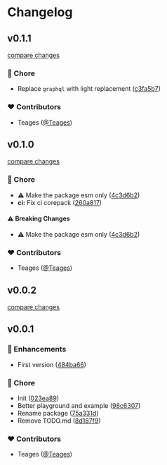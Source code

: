 # Changelog


## v0.1.1

[compare changes](https://github.com/Teages/oh-my-graphql/compare/v0.1.0...v0.1.1)

### 🏡 Chore

- Replace `graphql` with light replacement ([c3fa5b7](https://github.com/Teages/oh-my-graphql/commit/c3fa5b7))

### ❤️ Contributors

- Teages ([@Teages](https://github.com/Teages))

## v0.1.0

[compare changes](https://github.com/Teages/oh-my-graphql/compare/v0.0.2...v0.1.0)

### 🏡 Chore

- ⚠️  Make the package esm only ([4c3d6b2](https://github.com/Teages/oh-my-graphql/commit/4c3d6b2))
- **ci:** Fix ci corepack ([260a817](https://github.com/Teages/oh-my-graphql/commit/260a817))

#### ⚠️ Breaking Changes

- ⚠️  Make the package esm only ([4c3d6b2](https://github.com/Teages/oh-my-graphql/commit/4c3d6b2))

### ❤️ Contributors

- Teages ([@Teages](https://github.com/Teages))

## v0.0.2

[compare changes](https://github.com/Teages/oh-my-graphql/compare/v0.0.1...v0.0.2)

## v0.0.1


### 🚀 Enhancements

- First version ([484ba66](https://github.com/Teages/oh-my-graphql/commit/484ba66))

### 🏡 Chore

- Init ([023ea89](https://github.com/Teages/oh-my-graphql/commit/023ea89))
- Better playground and example ([98c6307](https://github.com/Teages/oh-my-graphql/commit/98c6307))
- Rename package ([75a331d](https://github.com/Teages/oh-my-graphql/commit/75a331d))
- Remove TODO.md ([8d187f9](https://github.com/Teages/oh-my-graphql/commit/8d187f9))

### ❤️ Contributors

- Teages ([@Teages](http://github.com/Teages))


